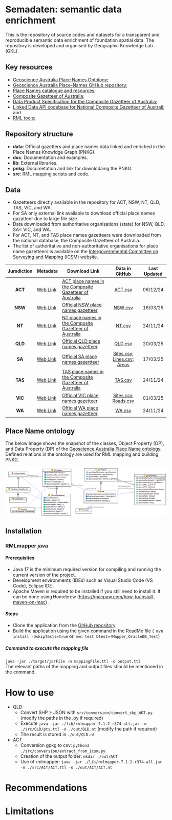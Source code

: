   # Semadaten: semantic data enrichment

This is the repository of source codes and datasets for a transparent and reproducible semantic data enrichment of foundation spatial data. The repository is developed and organised by Geographic Knowledge Lab (GKL). 

## Key resources 

- [Geoscience Australia Place Names Ontology](https://geoscienceaustralia.github.io/Placenames-Ontology/placenames.html);
- [Geoscience Australia Place-Names GitHub repository](https://github.com/GeoscienceAustralia/Placenames-Ontology);
- [Place Names catalogue and resources](https://catalogue.linked.data.gov.au/resource/20);
- [Composite Gazetteer of Australia](https://placenames.fsdf.org.au/);
- [Data Product Specification for the Composite Gazetteer of Australia](doc/Composite-Gazetteer-DPS.pdf);
- [Linked Data API codebase for National Composite Gazetteer of Australi](https://github.com/GeoscienceAustralia/placenames-dataset); and
- [RML tools](https://rml.io/tools/);

## Repository structure

- **data**: Official gazetters and place names data linked and enriched in the Place Names Knowldge Graph (PNKG).
- **doc**: Documentation and examples. 
- **lib**: External libraries.
- **pnkg**: Documetation and link for downlodaing the PNKG. 
- **src**: RML mapping scripts and code.

## Data

- Gazetteers directly available in the repository for ACT, NSW, NT, QLD, TAS, VIC, and WA.
- For SA only external link available to download official place names gazatteer due to large file size.
- Data downloaded from authoritative organisations (state) for NSW, QLD, SA< VIC, and WA.
- For ACT, NT, and TAS place names gazetteers were downloaded from the national database, the Composite Gazetteer of Australia. 
- The list of authoritative and non-authoritative organisations for place name gazetteers is available on the [Intergovernmental Committee on Surveying and Mapping (ICSM) website](https://www.icsm.gov.au/individual-state-and-territory-gazetteers).

| Jursdiction | Metadata |                                                                Download Link                                             | Data in GitHub | Last Updated |
| :-------: | ----------- | ------------------------------------------------------------------------------------------------------------------------- | :--------------: | :------------:|
| **ACT** | [Web Link](https://www.data.act.gov.au/dataset/ACT-Feature-Names/kpm6-igvw/about_data)   | [ACT place names in the Composite Gazetteer of Australia](https://placenames.fsdf.org.au/)                  |   [ACT.csv](data/ACT/ACT.csv)  |  06/12/24  |
| **NSW** | [Web Link](https://data.nsw.gov.au/data/dataset/geographical-name-register-of-nsw)         | [Official NSW place names gazetteer](https://data.nsw.gov.au/data/dataset/geographical-name-register-of-nsw/resource/af4e95e2-0dda-44c4-9324-4a025169545c) | [NSW.csv](data/NSW/NSW.csv)        | 16/03/25 |
| **NT**  | [Web Link](https://www.ntlis.nt.gov.au/metadata/export_data?metadata_id=2DBCB7711FB306B6E040CD9B0F274EFE&type=html) | [NT place names in the Composite Gazetteer of Australia](https://placenames.fsdf.org.au/) |  [NT.csv](data/NT/NT.csv)  |  24/11/24 |
| **QLD** | [Web Link](https://www.data.qld.gov.au/dataset/place-names-gazetteer-queensland/resource/ddbaa459-6630-4d89-8221-0fd8da7df39a) | [Official QLD place names gazetteer](https://www.qld.gov.au/environment/land/title/place-names/search)           | [QLD.csv](data/QLD/QLD.csv) |  20/03/25 |
| **SA**  | [Web Link](https://data.sa.gov.au/data/dataset/gazetteer)         | [Official SA place names gazertteer](https://data.sa.gov.au/data/dataset/gazetteer) | [Sites.csv](https://drive.google.com/file/d/1aZxHk-g5_0KRaAOG9w6PuUEHTO2c3QG1/view?usp=sharing); [Lines.csv](https://drive.google.com/file/d/19QUnO59D8vHqY7HME0v3F8kzmMoj4gBl/view?usp=sharing); [Areas](https://drive.google.com/file/d/1Yrc9v_O6KvdtiW75PUFzfZD6bERJ4pxi/view?usp=sharing)              | 17/03/25  |
| **TAS** | [Web Link](https://data.thelist.tas.gov.au/datagn/srv/eng/main.home?uuid=d193cd7a-d93a-4ca8-a0a3-670929ad247a)         | [TAS place names in the Composite Gazetteer of Australia](https://placenames.fsdf.org.au/)                     |  [TAS.csv](data/TAS/TAS.csv) | 24/11/24 |
| **VIC** | [Web Link](https://metashare.maps.vic.gov.au/geonetwork/srv/eng/catalog.search#/metadata/b236fd06-a7fc-5ced-8b98-1f022a329b11)          | [Official VIC place names gazetteer](https://maps.land.vic.gov.au/lassi/VicnamesUI.jsp)   | [Sites.csv](data/VIC/VICSites.csv); [Roads.csv](data/VIC/VICRoads.csv)   | 01/03/25 |
| **WA**  | [Web Link](https://catalogue.data.wa.gov.au/dataset/geographic-names-geonoma) | [Official WA place names gazetteer](https://catalogue.data.wa.gov.au/dataset/geographic-names-geonoma)           | [WA.csv](data/WA/WA.csv)               | 24/11/24 |

## Place Name ontology
The below image shows the snapshot of the classes, Object Property (OP), and Data Property (DP) of the [Geoscience Australia Place Name ontology](https://geoscienceaustralia.github.io/Placenames-Ontology/placenames.html). Defined relations in the ontology are used for RML mapping and building PNKG. 

![Place Name Ontology Diagram](doc/placename-ontology.png)

## Installation
###  RMLmapper java 
#### Prerequisites 
* Java 17 is the minimum required version for compiling and running the current version of the project. <br>
* Development environments (IDEs) such as Visual Studio Code (VS Code), Eclipse IDE . <br>
* Apache Maven is required to be installed if you still need to install it. It can be done using Homebrew  (https://macpaw.com/how-to/install-maven-on-mac) .<br>
#### Steps 
* Clone the application from the [GitHub repository](https://github.com/RMLio/rmlmapper-java) 
* Build the application using the given command in the ReadMe file  (``` mvn install -DskipTests=true```  or  ```mvn test Dtest=!Mapper_OracleDB_Test```) 
##### Command to execute the mapping file 
```java -jar ./target/jarFile -m mappingFile.ttl -o output.ttl``` <br>
The relevant paths of the mapping and output files should be mentioned in the command. 

# How to use

- QLD
    - Convert SHP > JSON with `src/conversion/convert_shp_WKT.py` (modify the paths in the .py if required)
    - Execute `java -jar ./lib/rmlmapper-7.1.2-r374-all.jar -m ./src/QLD/pts.ttl -o ./out/QLD.nt` (modify the path if required)
    - The result is stored in `./out/QLD.nt`
- ACT
    - Conversion gpkg to csv: `python3 ./src/conversion/extract_from_icsm.py`
    - Creation of the output folder: `mkdir ./out/ACT`
    - Use of rmlmapper: `java -jar ./lib/rmlmapper-7.1.2-r374-all.jar -m ./src/ACT/ACT.ttl -o ./out/ACT/ACT.nt`

# Recommendations

# Limitations 


